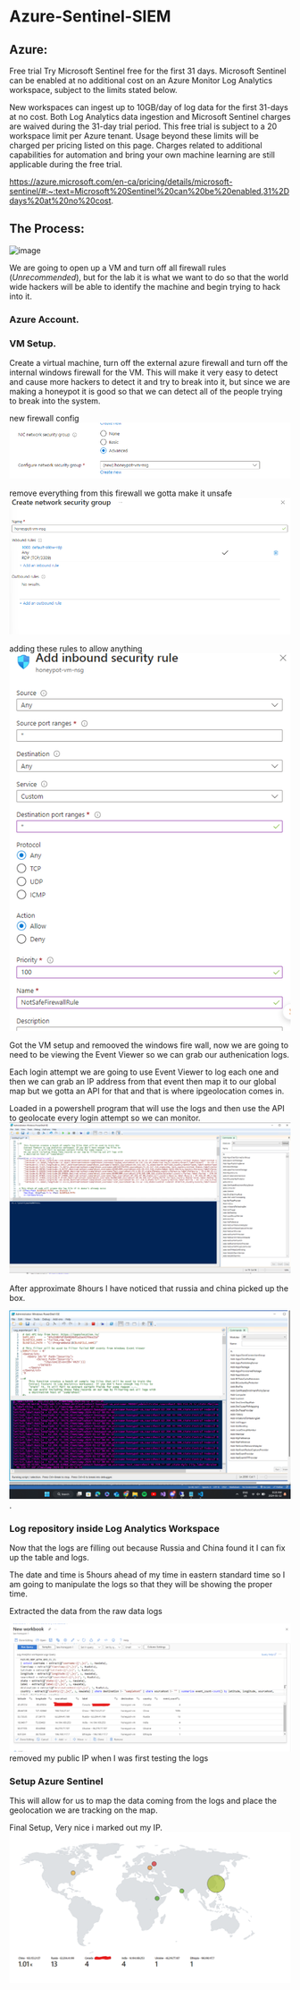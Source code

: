 # Azure-Sentinel-SIEM

## Azure:

Free trial
Try Microsoft Sentinel free for the first 31 days. Microsoft Sentinel can be enabled at no additional cost on an Azure Monitor Log Analytics workspace, subject to the limits stated below.

New workspaces can ingest up to 10GB/day of log data for the first 31-days at no cost. Both Log Analytics data ingestion and Microsoft Sentinel charges are waived during the 31-day trial period. This free trial is subject to a 20 workspace limit per Azure tenant.
Usage beyond these limits will be charged per pricing listed on this page. Charges related to additional capabilities for automation and bring your own machine learning are still applicable during the free trial.

https://azure.microsoft.com/en-ca/pricing/details/microsoft-sentinel/#:~:text=Microsoft%20Sentinel%20can%20be%20enabled,31%2Ddays%20at%20no%20cost.

## The Process:

![image](https://github.com/OGarland001/AWS-Azure-Sentinel-SIEM/assets/90342911/edd5b780-935f-4d33-828c-4313cb9d0cf6)

We are going to open up a VM and turn off all firewall rules (_Unrecommended_), but for the lab it is what we want to do so that the world wide hackers will be able to identify the machine and begin trying to hack into it.

### Azure Account.

### VM Setup.

Create a virtual machine, turn off the external azure firewall and turn off the internal windows firewall for the VM. This will make it very easy to detect and cause more hackers to detect it and try to break into it, but since we are making a honeypot it is good so that we can detect all of the people trying to break into the system.

new firewall config
![New Fire wall config](image.png)

remove everything from this firewall we gotta make it unsafe
![Alt text](image-1.png)

adding these rules to allow anything
![](image-2.png)

Got the VM setup and remooved the windows fire wall, now we are going to need to be viewing the Event Viewer so we can grab our authenication logs.

Each login attempt we are going to use Event Viewer to log each one and then we can grab an IP address from that event then map it to our global map but we gotta an API for that and that is where ipgeolocation comes in.

Loaded in a powershell program that will use the logs and then use the API to geolocate every login attempt so we can monitor.
![Alt text](image-3.png)

After approximate 8hours I have noticed that russia and china picked up the box.

![Alt text](image-4.png).

### Log repository inside Log Analytics Workspace

Now that the logs are filling out because Russia and China found it I can fix up the table and logs.

The date and time is 5hours ahead of my time in eastern standard time so I am going to manipulate the logs so that they will be showing the proper time.

Extracted the data from the raw data logs

![Alt text](image-5.png)
removed my public IP when I was first testing the logs

### Setup Azure Sentinel

This will allow for us to map the data coming from the logs and place the geolocation we are tracking on the map.

Final Setup, Very nice i marked out my IP.
![Alt text](image-6.png)
